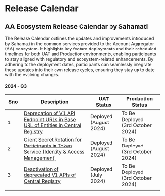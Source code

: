 # Release Calendar

## AA Ecosystem Release Calendar by Sahamati

The Release Calendar outlines the updates and improvements introduced by Sahamati in the common services provided to the Account Aggregator (AA) ecosystem. It highlights key feature deployments and their scheduled timelines for both UAT and Production environments, enabling participants to stay aligned with regulatory and ecosystem-related enhancements. By adhering to the deployment dates, participants can seamlessly integrate these updates into their own release cycles, ensuring they stay up to date with the evolving changes.

#### 2024 - Q3

<table><thead><tr><th width="45">Sno</th><th width="346">Description</th><th width="107">UAT Status</th><th width="162">Production Status</th></tr></thead><tbody><tr><td>1</td><td><a href="deprecation-of-v1-api-endpoint-urls-in-central-registry.md">Deprecation of V1 API Endpoint URLs in Base URL of Entities in Central Registry</a> </td><td>Deployed<br>(August 2024)</td><td>To Be Deployed<br>(3rd October 2024)</td></tr><tr><td>2</td><td><a href="deactivation-of-deprecated-v1-apis-of-central-registry.md">Client Secret Rotation for Participants in Token Service (Identity &#x26; Access Management)</a></td><td>Deployed<br>(August 2024)</td><td>To Be Deployed<br>(3rd October 2024)</td></tr><tr><td>3</td><td><a href="client-secret-rotation.md">Deactivation of deprecated V1 APIs of Central Registry</a></td><td>Deployed<br>(July 2024)</td><td>To Be Deployed<br>(3rd October 2024)</td></tr><tr><td></td><td></td><td></td><td></td></tr></tbody></table>
